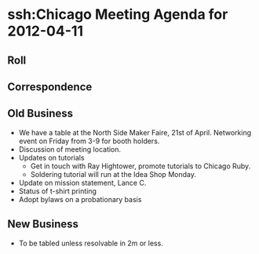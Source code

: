 # ssh:Chicago Meeting Agenda for 2012-04-11 #

## Roll ##

## Correspondence ##

## Old Business ##
 * We have a table at the North Side Maker Faire, 21st of April. Networking event on Friday from 3-9 for booth holders.
 * Discussion of meeting location.
 * Updates on tutorials
   - Get in touch with Ray Hightower, promote tutorials to Chicago Ruby.
   - Soldering tutorial will run at the Idea Shop Monday.
 * Update on mission statement, Lance C.
 * Status of t-shirt printing
 * Adopt bylaws on a probationary basis
   
## New Business ##
 * To be tabled unless resolvable in 2m or less.
